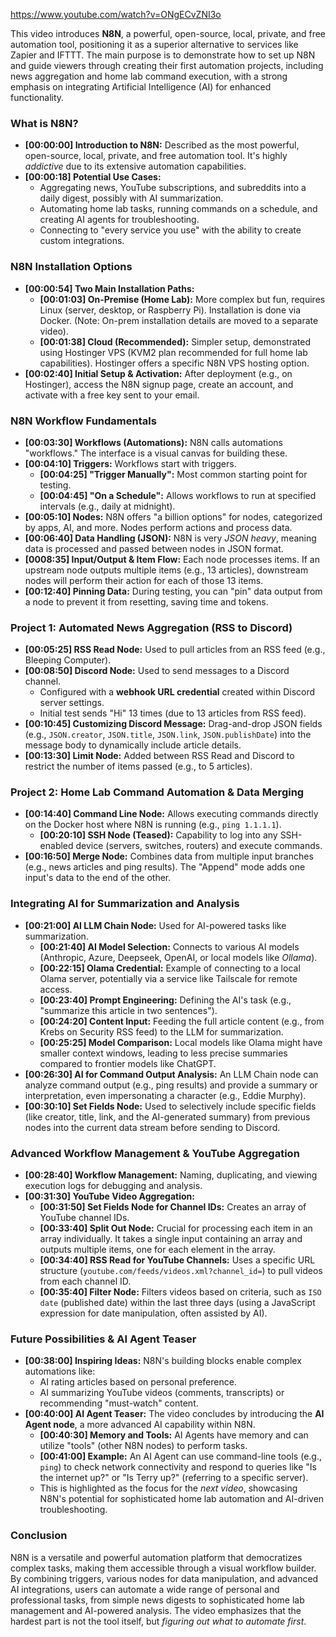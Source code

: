 
https://www.youtube.com/watch?v=ONgECvZNI3o


This video introduces **N8N**, a powerful, open-source, local, private, and free automation tool, positioning it as a superior alternative to services like Zapier and IFTTT. The main purpose is to demonstrate how to set up N8N and guide viewers through creating their first automation projects, including news aggregation and home lab command execution, with a strong emphasis on integrating Artificial Intelligence (AI) for enhanced functionality.

### What is N8N?
*   **[00:00:00] Introduction to N8N:** Described as the most powerful, open-source, local, private, and free automation tool. It's highly *addictive* due to its extensive automation capabilities.
*   **[00:00:18] Potential Use Cases:**
    *   Aggregating news, YouTube subscriptions, and subreddits into a daily digest, possibly with AI summarization.
    *   Automating home lab tasks, running commands on a schedule, and creating AI agents for troubleshooting.
    *   Connecting to "every service you use" with the ability to create custom integrations.

### N8N Installation Options
*   **[00:00:54] Two Main Installation Paths:**
    *   **[00:01:03] On-Premise (Home Lab):** More complex but fun, requires Linux (server, desktop, or Raspberry Pi). Installation is done via Docker. (Note: On-prem installation details are moved to a separate video).
    *   **[00:01:38] Cloud (Recommended):** Simpler setup, demonstrated using Hostinger VPS (KVM2 plan recommended for full home lab capabilities). Hostinger offers a specific N8N VPS hosting option.
*   **[00:02:40] Initial Setup & Activation:** After deployment (e.g., on Hostinger), access the N8N signup page, create an account, and activate with a free key sent to your email.

### N8N Workflow Fundamentals
*   **[00:03:30] Workflows (Automations):** N8N calls automations "workflows." The interface is a visual canvas for building these.
*   **[00:04:10] Triggers:** Workflows start with triggers.
    *   **[00:04:25] "Trigger Manually":** Most common starting point for testing.
    *   **[00:04:45] "On a Schedule":** Allows workflows to run at specified intervals (e.g., daily at midnight).
*   **[00:05:10] Nodes:** N8N offers "a billion options" for nodes, categorized by apps, AI, and more. Nodes perform actions and process data.
*   **[00:06:40] Data Handling (JSON):** N8N is very *JSON heavy*, meaning data is processed and passed between nodes in JSON format.
*   **[0008:35] Input/Output & Item Flow:** Each node processes items. If an upstream node outputs multiple items (e.g., 13 articles), downstream nodes will perform their action for each of those 13 items.
*   **[00:12:40] Pinning Data:** During testing, you can "pin" data output from a node to prevent it from resetting, saving time and tokens.

### Project 1: Automated News Aggregation (RSS to Discord)
*   **[00:05:25] RSS Read Node:** Used to pull articles from an RSS feed (e.g., Bleeping Computer).
*   **[00:08:50] Discord Node:** Used to send messages to a Discord channel.
    *   Configured with a **webhook URL credential** created within Discord server settings.
    *   Initial test sends "Hi" 13 times (due to 13 articles from RSS feed).
*   **[00:10:45] Customizing Discord Message:** Drag-and-drop JSON fields (e.g., `JSON.creator`, `JSON.title`, `JSON.link`, `JSON.publishDate`) into the message body to dynamically include article details.
*   **[00:13:30] Limit Node:** Added between RSS Read and Discord to restrict the number of items passed (e.g., to 5 articles).

### Project 2: Home Lab Command Automation & Data Merging
*   **[00:14:40] Command Line Node:** Allows executing commands directly on the Docker host where N8N is running (e.g., `ping 1.1.1.1`).
    *   **[00:20:10] SSH Node (Teased):** Capability to log into any SSH-enabled device (servers, switches, routers) and execute commands.
*   **[00:16:50] Merge Node:** Combines data from multiple input branches (e.g., news articles and ping results). The "Append" mode adds one input's data to the end of the other.

### Integrating AI for Summarization and Analysis
*   **[00:21:00] AI LLM Chain Node:** Used for AI-powered tasks like summarization.
    *   **[00:21:40] AI Model Selection:** Connects to various AI models (Anthropic, Azure, Deepseek, OpenAI, or local models like *Ollama*).
    *   **[00:22:15] Olama Credential:** Example of connecting to a local Olama server, potentially via a service like Tailscale for remote access.
    *   **[00:23:40] Prompt Engineering:** Defining the AI's task (e.g., "summarize this article in two sentences").
    *   **[00:24:20] Content Input:** Feeding the full article content (e.g., from Krebs on Security RSS feed) to the LLM for summarization.
    *   **[00:25:25] Model Comparison:** Local models like Olama might have smaller context windows, leading to less precise summaries compared to frontier models like ChatGPT.
*   **[00:26:30] AI for Command Output Analysis:** An LLM Chain node can analyze command output (e.g., ping results) and provide a summary or interpretation, even impersonating a character (e.g., Eddie Murphy).
*   **[00:30:10] Set Fields Node:** Used to selectively include specific fields (like creator, title, link, and the AI-generated summary) from previous nodes into the current data stream before sending to Discord.

### Advanced Workflow Management & YouTube Aggregation
*   **[00:28:40] Workflow Management:** Naming, duplicating, and viewing execution logs for debugging and analysis.
*   **[00:31:30] YouTube Video Aggregation:**
    *   **[00:31:50] Set Fields Node for Channel IDs:** Creates an array of YouTube channel IDs.
    *   **[00:33:40] Split Out Node:** Crucial for processing each item in an array individually. It takes a single input containing an array and outputs multiple items, one for each element in the array.
    *   **[00:34:40] RSS Read for YouTube Channels:** Uses a specific URL structure (`youtube.com/feeds/videos.xml?channel_id=`) to pull videos from each channel ID.
    *   **[00:35:40] Filter Node:** Filters videos based on criteria, such as `ISO date` (published date) within the last three days (using a JavaScript expression for date manipulation, often assisted by AI).

### Future Possibilities & AI Agent Teaser
*   **[00:38:00] Inspiring Ideas:** N8N's building blocks enable complex automations like:
    *   AI rating articles based on personal preference.
    *   AI summarizing YouTube videos (comments, transcripts) or recommending "must-watch" content.
*   **[00:40:00] AI Agent Teaser:** The video concludes by introducing the **AI Agent node**, a more advanced AI capability within N8N.
    *   **[00:40:30] Memory and Tools:** AI Agents have memory and can utilize "tools" (other N8N nodes) to perform tasks.
    *   **[00:41:00] Example:** An AI Agent can use command-line tools (e.g., `ping`) to check network connectivity and respond to queries like "Is the internet up?" or "Is Terry up?" (referring to a specific server).
    *   This is highlighted as the focus for the *next video*, showcasing N8N's potential for sophisticated home lab automation and AI-driven troubleshooting.

### Conclusion
N8N is a versatile and powerful automation platform that democratizes complex tasks, making them accessible through a visual workflow builder. By combining triggers, various nodes for data manipulation, and advanced AI integrations, users can automate a wide range of personal and professional tasks, from simple news digests to sophisticated home lab management and AI-powered analysis. The video emphasizes that the hardest part is not the tool itself, but *figuring out what to automate first*.